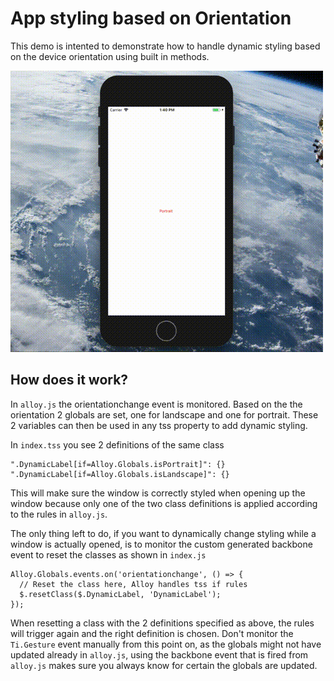 # App styling based on Orientation

This demo is intented to demonstrate how to handle dynamic styling based on the device orientation using built in methods.

![Example](https://github.com/appcelerator-developer-relations/appc-sample-orientation-styling/blob/master/rotation_sample.gif?raw=true) 
## How does it work?

In `alloy.js` the orientationchange event is monitored. Based on the the orientation 2 globals are set, one for landscape and one for portrait. These 2 variables can then be used in any tss property to add dynamic styling.

In `index.tss` you see 2 definitions of the same class

```
".DynamicLabel[if=Alloy.Globals.isPortrait]": {}
".DynamicLabel[if=Alloy.Globals.isLandscape]": {}
```

This will make sure the window is correctly styled when opening up the window because only one of the two class definitions is applied according to the rules in `alloy.js`.

The only thing left to do, if you want to dynamically change styling while a window is actually opened, is to monitor the custom generated backbone event to reset the classes as shown in `index.js`

```
Alloy.Globals.events.on('orientationchange', () => {
  // Reset the class here, Alloy handles tss if rules
  $.resetClass($.DynamicLabel, 'DynamicLabel');
});
```
When resetting a class with the 2 definitions specified as above, the rules will trigger again and the right definition is chosen. Don't monitor the `Ti.Gesture` event manually from this point on, as the globals might not have updated already in `alloy.js`, using the backbone event that is fired from `alloy.js` makes sure you always know for certain the globals are updated.

